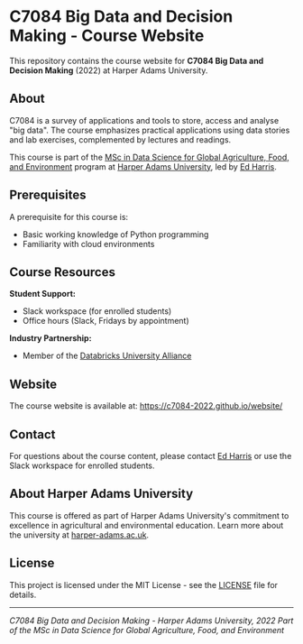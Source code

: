 # C7084 Big Data and Decision Making - Course Website

This repository contains the course website for **C7084 Big Data and Decision Making** (2022) at Harper Adams University.

## About

C7084 is a survey of applications and tools to store, access and analyse "big data". The course emphasizes practical applications using data stories and lab exercises, complemented by lectures and readings.

This course is part of the [MSc in Data Science for Global Agriculture, Food, and Environment](https://www.harper-adams.ac.uk/courses/postgraduate/201194/data-science-for-global-agriculture-food-and-environment) program at [Harper Adams University](https://www.harper-adams.ac.uk/), led by [Ed Harris](https://www.harper-adams.ac.uk/general/staff/profile/201620/Edwin-Harris/).

## Prerequisites

A prerequisite for this course is:
- Basic working knowledge of Python programming
- Familiarity with cloud environments

## Course Resources

**Student Support:**
- Slack workspace (for enrolled students)
- Office hours (Slack, Fridays by appointment)

**Industry Partnership:**
- Member of the [Databricks University Alliance](https://www.databricks.com/university)

## Website

The course website is available at: https://c7084-2022.github.io/website/

## Contact

For questions about the course content, please contact [Ed Harris](https://www.harper-adams.ac.uk/general/staff/profile/201620/Edwin-Harris/) or use the Slack workspace for enrolled students.

## About Harper Adams University

This course is offered as part of Harper Adams University's commitment to excellence in agricultural and environmental education. Learn more about the university at [harper-adams.ac.uk](https://www.harper-adams.ac.uk/).

## License

This project is licensed under the MIT License - see the [LICENSE](LICENSE) file for details.

---

*C7084 Big Data and Decision Making - Harper Adams University, 2022*
*Part of the MSc in Data Science for Global Agriculture, Food, and Environment*
